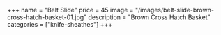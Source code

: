 +++
name = "Belt Slide"
price = 45
image = "/images/belt-slide-brown-cross-hatch-basket-01.jpg"
description = "Brown Cross Hatch Basket"
categories = ["knife-sheathes"]
+++
